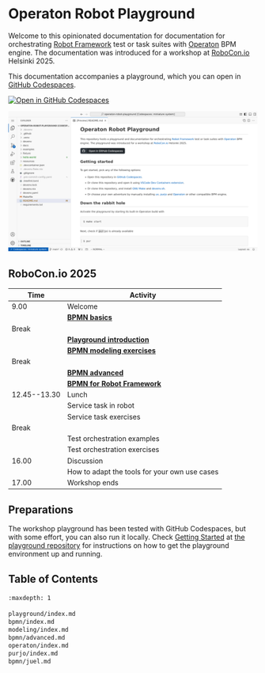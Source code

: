<!-- Syntax: https://myst-parser.readthedocs.io/ -->

# Operaton Robot Playground

Welcome to this opinionated documentation for documentation for orchestrating [Robot Framework](https://robotframework.org/) test or task suites with [Operaton](https://operaton.org/) BPM engine. The documentation was introduced for a workshop at [RoboCon.io](https://robocon.io/) Helsinki 2025.

This documentation accompanies a playground, which you can open in [GitHub Codespaces](https://codespaces.new/datakurre/operaton-robot-playground).

[![Open in GitHub Codespaces](https://github.com/codespaces/badge.svg)](https://codespaces.new/datakurre/operaton-robot-playground)

![Screenshot of GitHub Codespaces](./README.png)


## RoboCon.io 2025

| Time          | Activity                              |
|---------------|---------------------------------------|
| 9.00          | Welcome                               |
|               | **[BPMN basics](bpmn/index.md)**      |
| Break         |                                       |
|               | **[Playground introduction](playground/index.md)**      |
|               | **[BPMN modeling exercises](modeling/index.md)** |
| Break         |                                       |
|               | **[BPMN advanced](bpmn/advanced.md)** |
|               | **[BPMN for Robot Framework](purjo/index.md)** |
| 12.45--13.30  | Lunch                                 |
|               | Service task in robot                 |
|               | Service task exercises                |
| Break         |                                       |
|               | Test orchestration examples           |
|               | Test orchestration exercises          |
| 16.00         | Discussion                            |
|               | How to adapt the tools for your own use cases |
| 17.00         | Workshop ends                         |

## Preparations

The workshop playground has been tested with GitHub Codespaces, but with some effort, you can also run it locally. Check [Getting Started](https://github.com/datakurre/operaton-robot-playground#getting-started) at [the playground repository](https://github.com/datakurre/operation-robot-playground) for instructions on how to get the playground environment up and running.

## Table of Contents

```{toctree}
:maxdepth: 1

playground/index.md
bpmn/index.md
modeling/index.md
bpmn/advanced.md
operaton/index.md
purjo/index.md
bpmn/juel.md
```
